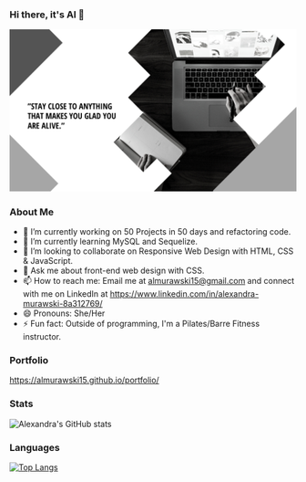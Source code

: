 ### Hi there, it's Al 👋

<img src="readme_banner.png" alt="header photo"><br>

### About Me

- 🔭 I’m currently working on 50 Projects in 50 days and refactoring code.
- 🌱 I’m currently learning MySQL and Sequelize.
- 👯 I’m looking to collaborate on Responsive Web Design with HTML, CSS & JavaScript.
- 💬 Ask me about front-end web design with CSS.
- 📫 How to reach me: Email me at almurawski15@gmail.com and connect with me on LinkedIn at https://www.linkedin.com/in/alexandra-murawski-8a312769/
- 😄 Pronouns: She/Her
- ⚡ Fun fact: Outside of programming, I'm a Pilates/Barre Fitness instructor.

### Portfolio

https://almurawski15.github.io/portfolio/


### Stats

![Alexandra's GitHub stats](https://github-readme-stats.vercel.app/api?username=almurawski15&show_icons=true&theme=radical)

### Languages

[![Top Langs](https://github-readme-stats.vercel.app/api/top-langs/?username=almurawski15)](https://github.com/almurawski15/github-readme-stats)
